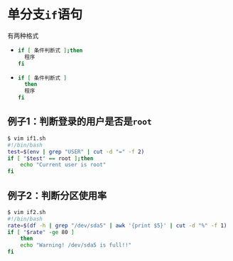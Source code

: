 # 单分支`if`语句

有两种格式

- ```bash
  if [ 条件判断式 ];then
  	程序
  fi
  ```

- ```bash
  if [ 条件判断式 ]
  	then
  	程序
  fi
  ```



## 例子1：判断登录的用户是否是`root`

```bash
$ vim if1.sh
#!/bin/bash
test=$(env | grep "USER" | cut -d "=" -f 2)
if [ "$test" == root ];then
	echo "Current user is root"
fi
```



## 例子2：判断分区使用率

```bash
$ vim if2.sh
#!/bin/bash
rate=$(df -h | grep "/dev/sda5" | awk '{print $5}' | cut -d "%" -f 1)
if [ "$rate" -ge 80 ]
	then
	echo "Warning! /dev/sda5 is full!!"
fi
```

